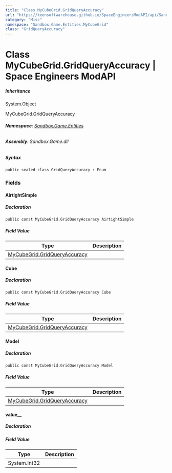 ```yaml
---
title: "Class MyCubeGrid.GridQueryAccuracy"
url: "https://keensoftwarehouse.github.io/SpaceEngineersModAPI/api/Sandbox.Game.Entities.MyCubeGrid.GridQueryAccuracy.html"
category: "Misc"
namespace: "Sandbox.Game.Entities.MyCubeGrid"
class: "GridQueryAccuracy"
---
```


# Class MyCubeGrid.GridQueryAccuracy | Space Engineers ModAPI

##### Inheritance

System.Object

MyCubeGrid.GridQueryAccuracy

###### **Namespace**: [Sandbox.Game.Entities](https://keensoftwarehouse.github.io/SpaceEngineersModAPI/api/Sandbox.Game.Entities.html)

###### **Assembly**: Sandbox.Game.dll

##### Syntax

```
public sealed class GridQueryAccuracy : Enum
```

### Fields

#### AirtightSimple

##### Declaration

```
public const MyCubeGrid.GridQueryAccuracy AirtightSimple
```

##### Field Value

| Type | Description |
| --- | --- |
| [MyCubeGrid.GridQueryAccuracy](https://keensoftwarehouse.github.io/SpaceEngineersModAPI/api/Sandbox.Game.Entities.MyCubeGrid.GridQueryAccuracy.html) |     |

#### Cube

##### Declaration

```
public const MyCubeGrid.GridQueryAccuracy Cube
```

##### Field Value

| Type | Description |
| --- | --- |
| [MyCubeGrid.GridQueryAccuracy](https://keensoftwarehouse.github.io/SpaceEngineersModAPI/api/Sandbox.Game.Entities.MyCubeGrid.GridQueryAccuracy.html) |     |

#### Model

##### Declaration

```
public const MyCubeGrid.GridQueryAccuracy Model
```

##### Field Value

| Type | Description |
| --- | --- |
| [MyCubeGrid.GridQueryAccuracy](https://keensoftwarehouse.github.io/SpaceEngineersModAPI/api/Sandbox.Game.Entities.MyCubeGrid.GridQueryAccuracy.html) |     |

#### value\_\_

##### Declaration

##### Field Value

| Type | Description |
| --- | --- |
| System.Int32 |     |